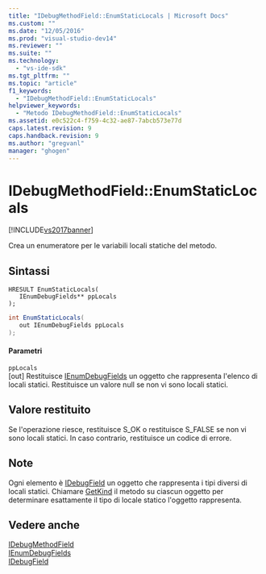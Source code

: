 ```yaml
---
title: "IDebugMethodField::EnumStaticLocals | Microsoft Docs"
ms.custom: ""
ms.date: "12/05/2016"
ms.prod: "visual-studio-dev14"
ms.reviewer: ""
ms.suite: ""
ms.technology: 
  - "vs-ide-sdk"
ms.tgt_pltfrm: ""
ms.topic: "article"
f1_keywords: 
  - "IDebugMethodField::EnumStaticLocals"
helpviewer_keywords: 
  - "Metodo IDebugMethodField::EnumStaticLocals"
ms.assetid: e0c522c4-f759-4c32-ae87-7abcb573e77d
caps.latest.revision: 9
caps.handback.revision: 9
ms.author: "gregvanl"
manager: "ghogen"
---
```

# IDebugMethodField::EnumStaticLocals
[!INCLUDE[vs2017banner](../../../code-quality/includes/vs2017banner.md)]

Crea un enumeratore per le variabili locali statiche del metodo.  
  
## Sintassi  
  
```cpp#  
HRESULT EnumStaticLocals(   
   IEnumDebugFields** ppLocals  
);  
```  
  
```c#  
int EnumStaticLocals(  
   out IEnumDebugFields ppLocals  
);  
```  
  
#### Parametri  
 `ppLocals`  
 \[out\]  Restituisce [IEnumDebugFields](../../../extensibility/debugger/reference/ienumdebugfields.md) un oggetto che rappresenta l'elenco di locali statici.  Restituisce un valore null se non vi sono locali statici.  
  
## Valore restituito  
 Se l'operazione riesce, restituisce S\_OK o restituisce S\_FALSE se non vi sono locali statici.  In caso contrario, restituisce un codice di errore.  
  
## Note  
 Ogni elemento è [IDebugField](../../../extensibility/debugger/reference/idebugfield.md) un oggetto che rappresenta i tipi diversi di locali statici.  Chiamare [GetKind](../Topic/IDebugField::GetKind.md) il metodo su ciascun oggetto per determinare esattamente il tipo di locale statico l'oggetto rappresenta.  
  
## Vedere anche  
 [IDebugMethodField](../../../extensibility/debugger/reference/idebugmethodfield.md)   
 [IEnumDebugFields](../../../extensibility/debugger/reference/ienumdebugfields.md)   
 [IDebugField](../../../extensibility/debugger/reference/idebugfield.md)